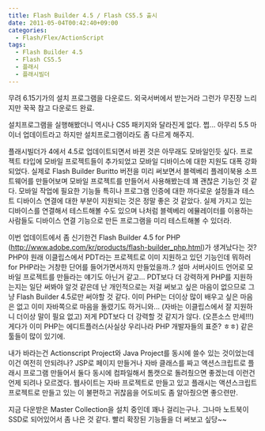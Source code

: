 ```yaml
---
title: Flash Builder 4.5 / Flash CS5.5 출시
date: 2011-05-04T00:42:40+09:00
categories:
  - Flash/Flex/ActionScript
tags:
  - Flash Builder 4.5
  - Flash CS5.5
  - 플래시
  - 플래시빌더
---
```

무려 6.15기가의 설치 프로그램을 다운로드. 외국서버에서 받는거라 그런가 무진장 느리지만 꾹꾹 참고 다운로드 완료.

설치프로그램을 실행해봤더니 역시나 CS5 패키지와 달라진게 없다. 쩝... 아무리 5.5 마이너 업데이트라고 하지만 설치프로그램이라도 좀 다르게 해주지.

플래시빌더가 4에서 4.5로 업데이트되면서 바뀐 것은 아무래도 모바일인듯 싶다. 프로젝트 타입에 모바일 프로젝트들이 추가되었고 모바일 디바이스에 대한 지원도 대폭 강화되었다. 실제로 Flash Builder Buritto 버전을 미리 써보면서 블렉베리 플레이북용 소프트웨어를 만들어보며 모바일 프로젝트를 만들어서 사용해봤는데 꽤 괜찮은 기능인 것 같다. 모바일 작업에 필요한 기능들 특히나 프로그램 인증에 대한 까다로운 설정들과 테스트 디바이스 연결에 대한 부분이 지원되는 것은 정말 좋은 것 같았다. 실제 가지고 있는 디바이스를 연결해서 테스트해볼 수도 있으며 나처럼 블렉베리 에뮬레이터를 이용하는 사람들도 디바이스 연결 기능으로 만든 프로그램을 미리 테스트해볼 수 있더라.

이번 업데이트에서 좀 신기한건 Flash Builder 4.5 for PHP (<http://www.adobe.com/kr/products/flash-builder_php.html>)가 생겨났다는 것? PHP야 원래 이클립스에서 PDT라는 프로젝트로 이미 지원하고 있던 기능인데 뭐하러 for PHP라는 거창한 단어를 들어가면서까지 만들었을까..? 설마 서버사이드 언어로 모바일 프로젝트를 만들라는 얘기도 아닌거 같고... PDT보다 더 강력하게 PHP를 지원하는지는 일단 써봐야 알것 같은데 난 개인적으로는 저걸 써보고 싶은 마음이 없으므로 그냥 Flash Builder 4.5로만 써야할 것 같다. 이미 PHP는 더이상 많이 배우고 싶은 마음은 없고 이미 자바쪽으로 마음을 돌렸기도 하거니와... (자바는 이클립스에서 잘 지원하니 더이상 말이 필요 없고) 저게 PDT보다 더 강력할 것 같지가 않다. (오픈소스 만세!!!) 게다가 이미 PHP는 에디트플러스(사실상 우리나라 PHP 개발자들의 표준? ㅎㅎ) 같은 툴들이 많이 있기에.

내가 바라는건 Actionscript Project와 Java Project를 동시에 쓸수 있는 것이었는데 이건 여전히 안되려나? JSP로 페이지 만들거나 자바 클래스를 짜고 액션스크립트로 플래시 프로그램 만들어서 둘다 동시에 컴파일해서 톰캣으로 돌려줬으면 좋겠는데 이런건 언제 되려나 모르겠다. 웹사이트는 자바 프로젝트로 만들고 있고 플래시는 액션스크립트 프로젝트로 만들고 있는 이 불편하고 귀찮음을 어도비도 좀 알아줬으면 좋으련만.

지금 다운받은 Master Collection을 설치 중인데 꽤나 걸리는구나. 그나마 노트북이 SSD로 되어있어서 좀 나은 것 같다. 빨리 확장된 기능들을 더 써보고 싶당~~
